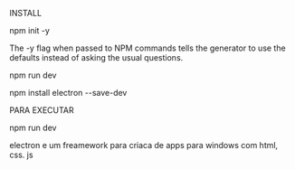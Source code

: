 INSTALL 

npm init -y

The -y flag when passed to NPM commands tells the generator to use the defaults instead of asking the usual questions.



npm run dev 


npm install electron --save-dev

PARA EXECUTAR 

npm run dev


electron e um freamework para criaca de apps para windows com html, css. js